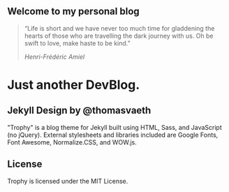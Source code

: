 ## Welcome to my personal blog

> “Life is short and we have never too much time for gladdening the hearts of those who are travelling the dark journey with us. Oh be swift to love, make haste to be kind.” 
>
>  _Henri-Frédéric Amiel_

# Just another DevBlog.

## Jekyll Design by @thomasvaeth
"Trophy" is a blog theme for Jekyll built using HTML, Sass, and JavaScript (no jQuery). External stylesheets and libraries included are Google Fonts, Font Awesome, Normalize.CSS, and WOW.js.

## License
Trophy is licensed under the MIT License.


